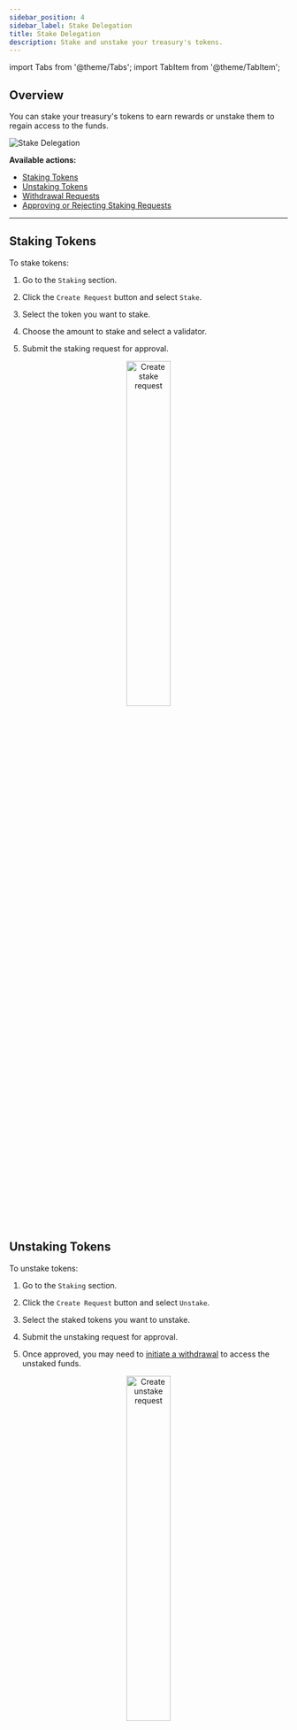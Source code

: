 ```yaml
---
sidebar_position: 4
sidebar_label: Stake Delegation
title: Stake Delegation
description: Stake and unstake your treasury's tokens.
---
```

import Tabs from '@theme/Tabs';
import TabItem from '@theme/TabItem';

## Overview

You can stake your treasury's tokens to earn rewards or unstake them to regain access to the funds.

![Stake Delegation](/img/screens/stake.png)

**Available actions:**

- [Staking Tokens](#staking-tokens)
- [Unstaking Tokens](#unstaking-tokens)
- [Withdrawal Requests](#withdrawal-requests)
- [Approving or Rejecting Staking Requests](#approving-or-rejecting-staking-requests)

---

## Staking Tokens

To stake tokens:
    
1.  Go to the `Staking` section.

2.  Click the `Create Request` button and select `Stake`.
    
3.  Select the token you want to stake.
    
4.  Choose the amount to stake and select a validator.
    
5.  Submit the staking request for approval.
    

<center>
<img src="/img/stake/stake.png" width="40%" alt="Create stake request" />
</center>

## Unstaking Tokens

To unstake tokens:

1.  Go to the `Staking` section.

2.  Click the `Create Request` button and select `Unstake`.
    
3.  Select the staked tokens you want to unstake.
    
4.  Submit the unstaking request for approval.
    
5.  Once approved, you may need to [initiate a withdrawal](#withdrawal-requests) to access the unstaked funds.

<center>
<img src="/img/stake/unstake.png" width="40%" alt="Create unstake request" />
</center>

## Withdrawal Requests

In some cases, you may need to create a withdrawal request to move funds out of your treasury. This can be necessary for unstaked tokens or other scenarios. To create a withdrawal request:

1.  Go to the `Staking` section.

2.  Click the `Create Request` button and select `Withdraw`.

3.  Submit the withdrawal request for approval.

:::info
By submitting a Withdrawal, you request to withdraw all available funds. A separate withdrawal request will be created for each validator.
:::

<center>
<img src="/img/stake/withdraw.png" width="40%" alt="Create withdraw request" />
</center>


## Approving or Rejecting Staking Requests

Stake actions require approval from authorized team members. To review and vote on pending requests:

1.  Go to the `Stake Delegation` section.
    
2.  View the list of pending requests.
    
3.  Review the details of each request.
    
4.  Cast your vote to approve or reject the request.
    
![Requests](/img/stake/approve.png)


## Managing Lockup Accounts

If your treasury has any funds in lockup accounts, you can monitor and manage them in the `Lockups` section. This includes viewing the lockup period, checking the balance, and initiating withdrawals when funds are released.

<!--
## Asset Exchange

To exchange one type of cryptocurrency for another:

1.  Go to the `Asset Exchange` section.
    
2.  Select the tokens you want to exchange.
    
3.  Input the desired amounts.
    
4.  Submit the exchange request for approval.
-->
